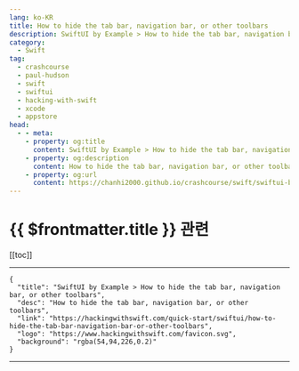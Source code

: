 ```yaml
---
lang: ko-KR
title: How to hide the tab bar, navigation bar, or other toolbars
description: SwiftUI by Example > How to hide the tab bar, navigation bar, or other toolbars
category:
  - Swift
tag: 
  - crashcourse
  - paul-hudson
  - swift
  - swiftui
  - hacking-with-swift
  - xcode
  - appstore
head:
  - - meta:
    - property: og:title
      content: SwiftUI by Example > How to hide the tab bar, navigation bar, or other toolbars
    - property: og:description
      content: How to hide the tab bar, navigation bar, or other toolbars
    - property: og:url
      content: https://chanhi2000.github.io/crashcourse/swift/swiftui-by-example/12-containers/how-to-hide-the-tab-bar-navigation-bar-or-other-toolbars.html
---
```


# {{ $frontmatter.title }} 관련

[[toc]]

---

```component VPCard
{
  "title": "SwiftUI by Example > How to hide the tab bar, navigation bar, or other toolbars",
  "desc": "How to hide the tab bar, navigation bar, or other toolbars",
  "link": "https://hackingwithswift.com/quick-start/swiftui/how-to-hide-the-tab-bar-navigation-bar-or-other-toolbars",
  "logo": "https://www.hackingwithswift.com/favicon.svg",
  "background": "rgba(54,94,226,0.2)"
}
```

---

<TagLinks />